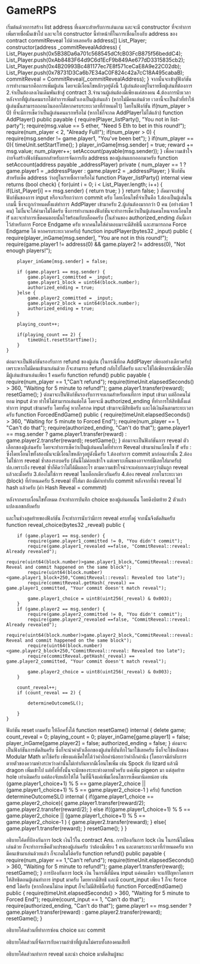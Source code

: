 # GameRPS

เริ่มต้นด้วยการสร้าง list address ที่เฉพาะสำหรับการเล่นเกม และจะมี constructor ที่จะทำการเพิ่มรายชื่อนั้นเข้าไป และจะให้ constructor นี้ทำหน้าที่ในการเชื่อมโยงกับ address ของ contract commitReveal ไปด้วยเลยครับ
    address[] List_Player; 
    constructor(address _commitRevealAddress) {
        List_Player.push(0x5B38Da6a701c568545dCfcB03FcB875f56beddC4);
        List_Player.push(0xAb8483F64d9C6d1EcF9b849Ae677dD3315835cb2);
        List_Player.push(0x4B20993Bc481177ec7E8f571ceCaE8A9e22C02db);
        List_Player.push(0x78731D3Ca6b7E34aC0F824c42a7cC18A495cabaB);
        commitReveal = CommitReveal(_commitRevealAddress);
    }
จากนั้นจะเข้าสู่ฟังก์ชันการทำงานแรกคือการเพิ่มผู้เล่น โดยจะมีเงื่อนไขหลักๆอยู่ดังนี้
  1.ผู้เล่นต้องอยู่ในรายชื่อผู้เล่นที่ต้องการ
  2.จำเป็นต้องลงเงินเดิมพันเข้าสู่ contract
  3.จำนวนผู้เล่นต้องมีเพียงแค่สองคน
  4.ต้องการนับเวลาหลังจากที่ผู้เล่นคนแรกได้ทำการเพิ่มตัวเองเป็นผู้เล่นแล้ว (หากไม่มีคนเล่นด้วย เวลานี้จะเป็นตัวที่ทำให้ผู้เล่นนั้นสามารถถอนเงินออกได้หากครบระยะเวลาที่กำหนดไว้)
  โดยในฟังก์ชัน if(num_player > 0) ที่จะมีการเช็คว่าเป็นผู้เล่นคนแรกหรือไม่ (หากใช่ก็จะกด AddPlayerไม่ได้แล้ว)
    function AddPlayer() public payable {
        require(Player_listParty(), "You not in list-party");
        require(msg.value == 5 ether, "Need 5 Eth to bet in this round!");
        require(num_player < 2, "Already Full!");
        if(num_player > 0) {
            require(msg.sender != game.player1, "You've been bet");
        }
        if(num_player == 0){
            timeUnit.setStartTime();
        }
        player_inGame[msg.sender] = true;
        reward += msg.value; 
        num_player++;
        setAccount(payable(msg.sender));
    }
เพื่อความเข้าใจง่ายจึงสร้างฟังก์ชันแยกสำหรับการจัดการกับ address ของผู้เล่นแยกออกมาครับ
    function setAccount(address payable _addressPlayer) private {
        num_player == 1 ? game.player1 = _addressPlayer : game.player2 = _addressPlayer; 
    }
ฟังก์ชันสำหรับเช็ค address ว่าอยู่ในรายชื่อเราหรือไม่
    function Player_listParty() internal view returns (bool check) {
        for(uint i = 0; i < List_Player.length; i++) {
            if(List_Player[i] == msg.sender) {
                return true;
            }
        }
        return false;
    }
ถัดมาจะเข้าสู่ฟังก์ชันของการ input หรือจะเรียกว่าการ commit ครับ โดยเงื่อนไขที่จำเป็นคือ
  1.ต้องเป็นผู้เล่นในเกมนี้ ซึ่งจะถูกกำหนดตั้งแต่ทำการ AddPlayer เข้ามาครับ
  2.ผู้เล่นต้องมากกว่า 0 คน (อย่างน้อย 1 คน) ไม่งั้นจะใส่ค่ามาไม่ได้ครับ
ซึ่งการทำงานของฟังก์ชันจะทำการเช็คว่าเป็นผู้เล่นคนไหนจากเงื่อนไข if และจะทำการเซ็ตคนตอบนั้นไว้พร้อมกับบล็อคครับ
(ในส่วนของ authorized_ending อันนี้เอาไว้สำหรับการ Force Endgame ครับ หากคนใดใส่คำตอบมาจะมีสิทธินี้ และสามารถกด Force Endgame ได้ หากครบระยะเวลาครับ)
    function inputPlayer(bytes32 _input) public {
        require(player_inGame[msg.sender], "You are not in this round!");
        require(game.player1 != address(0) && game.player2 != address(0), "Not enough players!");
        
        player_inGame[msg.sender] = false;

        if (game.player1 == msg.sender) {
            game.player1_committed = _input;
            game.player1_block = uint64(block.number);
            authorized_ending = true;
        }else {
            game.player2_committed = _input;
            game.player2_block = uint64(block.number);
            authorized_ending = true;
        }

        playing_count++;
        
        if(playing_count == 2) {
            timeUnit.resetStartTime();
        }
    }
ต่อมาจะเป็นฟังก์ชันรองรับการ refund ของผู้เล่น (ในกรณีที่กด AddPlayer เพียงอย่างเดียวครับ) เพราะหากไม่มีคนเข้ามาเล่นด้วย ก็จะสามารถ refund กลับไปได้ครับ และจะใช้ได้เพียงกรณีเดียวก็คือ มีผู้เล่นเข้ามาเล่นเพียง 1 คนครับ
    function refund() public payable {
        require(num_player == 1,"Can't refund");
        require(timeUnit.elapsedSeconds() > 360, "Waiting for 5 minute to refund!");
        game.player1.transfer(reward);
        resetGame();
    }
ต่อมาจะเป็นฟังก์ชันรองรับการจบเกมสำหรับคนที่การ input เข้ามา แต่อีกคนไม่ยอม input ด้วย ทำให้ไม่สามารถเล่นต่อได้ โดยจะมี authorized_ending ที่ทำการให้สิทธิตั้งแต่ทำการ input เข้ามาครับ โดยทั้งคู่ หากใครกด input เข้ามาจะมีสิทธิครับ และได้เงินคืนตามระยะเวลาครับ
    function ForcedEndGame() public {
        require(timeUnit.elapsedSeconds() > 360, "Waiting for 5 minute to Forced End");
        require(num_player == 1, "Can't do that");
        require(authorized_ending, "Can't do that");
        game.player1 == msg.sender ? game.player1.transfer(reward) : game.player2.transfer(reward);
        resetGame(); 
    }
ต่อมาจะเป็นฟังก์ชันการ reveal ตัวเลือกของผู้เล่นครับ โดยจะทำการเช็คว่าเป็นผู้เล่นคนใดที่ทำการ Reveal เข้ามาผ่านเงื่อนไข if ครับ
: ซึ่งโดยเงื่อนไขทั้งสองนั้นจะมีเงื่อนไขหลักๆอยู่ดังนี้ครับ
  1.ต้องทำการ commit มาก่อนเท่านั้น
  2.ต้องไม่ใช่การ reveal ซ้ำสองรอบครับ (อันนี้ไม่ค่อยเข้าใจ แต่เพราะเห็นของอาจารย์มีเลยใส่มาครับ) ปล.เพราะถึง reveal ซ้ำก็คิดว่าไม่ได้มีผลอะไร ตามความเข้าใจน่าจะแค่บอกเฉยๆว่ามันถูก reveal แล้วละมั้งครับ
  3.ต้องไม่ใช่การ reveal ในบล็อกเดียวกันครับ
  4.ต้อง reveal ภายในระยะเวลา (block) ที่กำหนดครับ
  5.reveal ที่ใส่มา ต้องมีค่าเท่ากับ commit หลังจากที่นำ reveal ไป hash แล้วครับ (ค่า Hash Reveal = commmit)

หลังจากครบเงื่อนไขทั้งหมด ก้จะทำการบันทึก choice ของผู้เล่นคนนั้น โดยดึงบิตท้าย 2 ตัวแล้วแปลงเลขกลับครับ

และในช่วงสุดท้ายของฟังก์ชัน ก็จะทำการนับว่ามีการ reveal ครบทั้งคู่ จากนั้นจึงตัดสินครับ
    function reveal_choice(bytes32 _reveal) public {
        
        if (game.player1 == msg.sender) { 
            require(game.player1_committed != 0, "You didn't commit");
            require(game.player1_revealed ==false, "CommitReveal::reveal: Already revealed");
            require(uint64(block.number)>game.player1_block,"CommitReveal::reveal: Reveal and commit happened on the same block");
            require(uint64(block.number)<game.player1_block+250,"CommitReveal::reveal: Revealed too late");
            require(commitReveal.getHash(_reveal) == game.player1_committed, "Your commit doesn't match reveal");
            
            game.player1_choice = uint8(uint256(_reveal) & 0x003);
        }
        if (game.player2 == msg.sender) {
            require(game.player2_committed != 0, "You didn't commit");
            require(game.player2_revealed ==false, "CommitReveal::reveal: Already revealed");
            require(uint64(block.number)>game.player2_block,"CommitReveal::reveal: Reveal and commit happened on the same block");
            require(uint64(block.number)<game.player2_block+250,"CommitReveal::reveal: Revealed too late");
            require(commitReveal.getHash(_reveal) == game.player2_committed, "Your commit doesn't match reveal");
            
            game.player2_choice = uint8(uint256(_reveal) & 0x003);
        }  
        
        count_reveal++;
        if (count_reveal == 2) {

            determineOutcomeSL();
            
        }
    }
ฟังก์ชัน reset เกมครับ ให้อีกครั้งได้
    function resetGame() internal {
        delete game;
        count_reveal = 0;
        playing_count = 0;
        player_inGame[game.player1] = false;
        player_inGame[game.player2] = false;
        authorized_ending = false;
    }
ต่อมาจะเป็นฟังก์ชันการตัดสินครับ ซึ่งก็จะนำค่าตัวเลือกของผู้เล่นที่บันทึกไว้มาใช้เลยครับ ซึ่งก็จะใช้หลักของ Modular Math มาใช้ครับ เพียงแค่เช็คให้ได้ว่าค่าอีกค่าน้อยกว่าค่าอีกค่านึง (โดยอาจมีลำดับการตายตัวของความห่างระหว่างค่านั้นไม่เท่ากันหากมีเงื่อนไขเพิ่ม เช่น Spock กับ lizard แล้วมี dragon เพิ่มเข้าไป แต่ทั้งที่ทั้งนั้นจะนัยของระยะห่างตายตัวครับ แค่เพิ่ม pigeon มา แต่สุดท้าย hole เท่าเดิมครับ แค่ต้องจับหลักให้ได้ ในที่นี้จึงแค่เพิ่มเงื่อนไขการเช็คมานิดหน่อย เช่น (game.player1_choice+1) % 5 == game.player2_choice || (game.player1_choice+1) % 5 == game.player2_choice-1 ) ครับ)
    function determineOutcomeSL() internal {
        if(game.player1_choice == game.player2_choice){
            game.player1.transfer(reward/2);
            game.player2.transfer(reward/2);
        }
        else if((game.player1_choice+1) % 5 == game.player2_choice || (game.player1_choice+1) % 5 == game.player2_choice-1 ) {
            game.player2.transfer(reward);
        }
        else{
            game.player1.transfer(reward);
        }
        resetGame();
    }
}

อธิบายโค้ดที่ป้องกันการ lock เงินไว้ใน contract
Ans. 
  การป้องกันการ lock เงิน ในกรณีไม่มีคนเล่นด้วย ก็จะทำการเช็คตัวแปรของผู้เล่นครับ ว่าต้องมีเพียง 1 คน และตามระยะเวลาที่กำหนดครับ หากมีคนเข้ามาเล่นด้วยแล้ว ก็จะกดไม่ได้ครับ
  function refund() public payable {
        require(num_player == 1,"Can't refund");
        require(timeUnit.elapsedSeconds() > 360, "Waiting for 5 minute to refund!");
        game.player1.transfer(reward);
        resetGame();
    }
  การป้องกันการ lock เงิน ในกรณีที่มีคน input แค่คนเดียว จะแก้ปัญหาโดยการให้สิทธิตอนผู้เล่นทำการ input มาครับ โดยหากมีสิทธิ และมี count_input เพียง 1 ก็จะ force end ได้ครับ (หากอีกคนไม่กด input ก็จะไม่มีสิทธินี้ครับ)
  function ForcedEndGame() public {
        require(timeUnit.elapsedSeconds() > 360, "Waiting for 5 minute to Forced End");
        require(count_input == 1, "Can't do that");
        require(authorized_ending, "Can't do that");
        game.player1 == msg.sender ? game.player1.transfer(reward) : game.player2.transfer(reward);
        resetGame(); 
    }

อธิบายโค้ดส่วนที่ทำการซ่อน choice และ commit

อธิบายโค้ดส่วนที่จัดการกับความล่าช้าที่ผู้เล่นไม่ครบทั้งสองคนเสียที

อธิบายโค้ดส่วนทำการ reveal และนำ choice มาตัดสินผู้ชนะ
